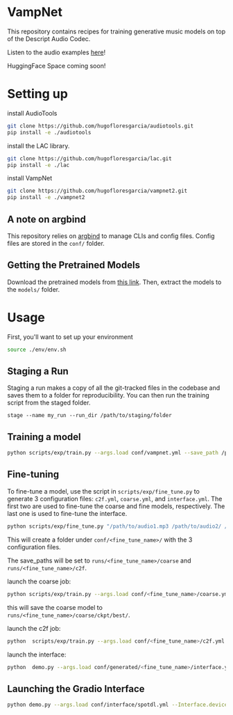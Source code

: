 # VampNet

This repository contains recipes for training generative music models on top of the Descript Audio Codec.

Listen to the audio examples [here](https://hugo-does-things.notion.site/VampNet-Music-Generation-via-Masked-Acoustic-Token-Modeling-e37aabd0d5f1493aa42c5711d0764b33?pvs=4)!

HuggingFace Space coming soon! 

# Setting up

install AudioTools

```bash
git clone https://github.com/hugofloresgarcia/audiotools.git
pip install -e ./audiotools
```

install the LAC library. 

```bash
git clone https://github.com/hugofloresgarcia/lac.git
pip install -e ./lac
```

install VampNet

```bash
git clone https://github.com/hugofloresgarcia/vampnet2.git
pip install -e ./vampnet2
```

## A note on argbind
This repository relies on [argbind](https://github.com/pseeth/argbind) to manage CLIs and config files. 
Config files are stored in the `conf/` folder. 

## Getting the Pretrained Models

Download the pretrained models from [this link](https://drive.google.com/file/d/1ZIBMJMt8QRE8MYYGjg4lH7v7BLbZneq2/view?usp=sharing). Then, extract the models to the `models/` folder.

# Usage

First, you'll want to set up your environment
```bash
source ./env/env.sh
```

## Staging a Run

Staging a run makes a copy of all the git-tracked files in the codebase and saves them to a folder for reproducibility. You can then run the training script from the staged folder. 

```
stage --name my_run --run_dir /path/to/staging/folder
```

## Training a model

```bash
python scripts/exp/train.py --args.load conf/vampnet.yml --save_path /path/to/checkpoints
```

## Fine-tuning
To fine-tune a model, use the script in `scripts/exp/fine_tune.py` to generate 3 configuration files: `c2f.yml`, `coarse.yml`, and `interface.yml`. 
The first two are used to fine-tune the coarse and fine models, respectively. The last one is used to fine-tune the interface.

```bash
python scripts/exp/fine_tune.py "/path/to/audio1.mp3 /path/to/audio2/ /path/to/audio3.wav" <fine_tune_name>
```

This will create a folder under `conf/<fine_tune_name>/` with the 3 configuration files.

The save_paths will be set to `runs/<fine_tune_name>/coarse` and `runs/<fine_tune_name>/c2f`. 

launch the coarse job: 
```bash
python scripts/exp/train.py --args.load conf/<fine_tune_name>/coarse.yml 
```

this will save the coarse model to `runs/<fine_tune_name>/coarse/ckpt/best/`.

launch the c2f job: 
```bash
python  scripts/exp/train.py --args.load conf/<fine_tune_name>/c2f.yml 
```

launch the interface: 
```bash
python  demo.py --args.load conf/generated/<fine_tune_name>/interface.yml 
```


## Launching the Gradio Interface
```bash
python demo.py --args.load conf/interface/spotdl.yml --Interface.device cuda
```
